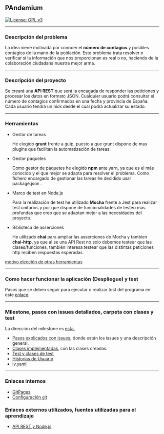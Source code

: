 
## PAndemium
[![License: GPL v3](https://img.shields.io/badge/License-GPLv3-blue.svg)](https://www.gnu.org/licenses/gpl-3.0)

---

### Descripción del problema

La idea viene motivada por conocer el **número de contagios** y posibles contagios de la mano de la población. Este problema trata resolver o verificar si la información que nos proporcionan es real o no, haciendo de la colaboración ciudadana nuestra mejor arma.

---

### Descripción del proyecto

Se creará una **API REST** que será la encagada de responder las peticiones y procesar los datos en formato JSON. Cualquier usuario podrá consultar el número de contagios confirmados en una fecha y provincia de España. Cada usuario tendrá un nick desde el cual podrá actualizar su
estado.

---

### Herramientas

- Gestor de tareas

	He elegido **grunt** frente a gulp, puesto a que grunt dispone de mas plugins que 		facilitan la automatización de tareas.

- Gestor paquetes

	Como gestor de paquetes he elegido **npm** ante yarn, ya que es el más conocido y el que 		mejor se adapta para resolver el problema. 
	Como fichero encargado de gestionar las tareas he decidido usar package.json .

- Marco de test en Node.js

	Para la realización de test he utilizado **Mocha** frente a Jest para realizar test  		unitarios y por que dispone de funcionalidades de testeo más profundas que creo que se 		adaptan mejor a las necesidades del proyecto.

- Biblioteca de asserciones

	He utilizado **chai** para ampliar las asserciones de Mocha y tambien **chai-http**, ya 	que al se una API Rest no solo debemos testear que las clases/funciones, también interesa 		testear que las distintas peticiones http reciben respuestas esperadas.

[motivo elección de otras herramientas](docs/motivo.md)

---

### Como hacer funcionar la aplicación (Despliegue) y test

Pasos que se deben seguir para ejecutar o realizar test del programa en este [enlace](docs/despliegue.md).

---

### Milestone, pasos con issues detallados, carpeta con clases y test

La dirección del milestone es [esta.](https://github.com/DanielRuizMed/PAndemium/milestone/7)

- [Pasos explicados con issues](docs/pasos.md), donde están los issues y una descripción general.
- [Clases implementadas](pandemiun/src/class), con las clases creadas.
- [Test y clases de test](pandemiun/test)
- [Historias de Usuario](https://github.com/DanielRuizMed/PAndemium/milestone/9).
- [iv.yaml](iv.yaml)

---

### Enlaces internos
- [GitPages](https://danielruizmed.github.io/PAndemium/)
- [Configuración git](https://github.com/DanielRuizMed/PAndemium/blob/master/docs/config.md)

### Enlaces externos utilizados, fuentes utilizadas para el aprendizaje
- [API REST y Node.js](https://www.youtube.com/watch?v=bK3AJfs7qNY)
